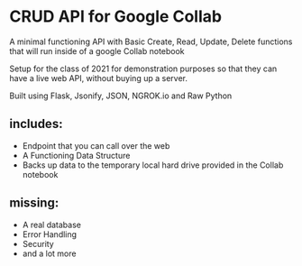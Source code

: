 # CRUD API for Google Collab
A minimal functioning API with Basic Create, Read, Update, Delete functions
that will run inside of a google Collab notebook

Setup for the class of 2021 for demonstration purposes
so that they can have a live web API, without buying up a server.

Built using Flask, Jsonify, JSON, NGROK.io and Raw Python

## includes:

- Endpoint that you can call over the web
- A Functioning Data Structure
- Backs up data to the temporary local hard drive provided in the Collab notebook

## missing:

- A real database
- Error Handling
- Security
- and a lot more
